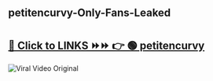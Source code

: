 
 ## petitencurvy-Only-Fans-Leaked

# <h2><a href="https://clipsfans.com/petitencurvy&ref=git">🔗 Click to LINKS ⏩⏩ 👉 🟢 petitencurvy </a></h2>

<a href="https://clipsfans.com/petitencurvy&ref=git" rel="nofollow" data-target="animated-image.originalLink"><img src="https://i.ibb.co.com/xMMVF88/686577567.gif" alt="Viral Video Original" style="max-width: 100%; display: inline-block;" data-target="animated-image.originalImage"></a>
